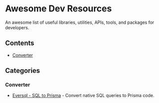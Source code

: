 # Awesome Dev Resources

An awesome list of useful libraries, utilities, APIs, tools, and packages for developers.

## Contents

- [Converter](#converter)

## Categories

### Converter
- [Eversql - SQL to Prisma](https://www.eversql.com/sql-to-prisma) - Convert native SQL queries to Prisma code.
